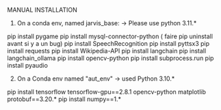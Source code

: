 MANUAL INSTALLATION

1) On a conda env, named jarvis_base:
-> Please use python 3.11.*

pip install pygame
pip install mysql-connector-python   ( faire pip uninstall avant si y a un bug)
pip install SpeechRecognition
pip install pyttsx3
pip install requests
pip install Wikipedia-API
pip install langchain
pip install langchain_ollama
pip install opencv-python
pip install subprocess.run
pip install pyaudio



2) On a Conda env named "aut_env"
-> used Python 3.10.*

pip install tensorflow tensorflow-gpu==2.8.1 opencv-python matplotlib protobuf==3.20.*
pip install numpy==1.*

